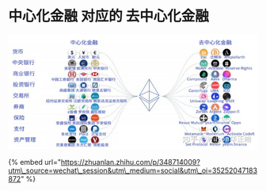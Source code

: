 # 中心化金融 对应的 去中心化金融

![](../.gitbook/assets/image%20%2831%29.png)

{% embed url="https://zhuanlan.zhihu.com/p/348714009?utm\_source=wechat\_session&utm\_medium=social&utm\_oi=35252047183872" %}



